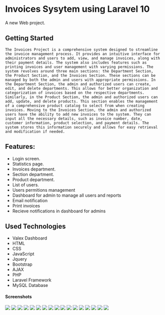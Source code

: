 # Invoices Sysytem using Laravel 10

A new Web project.

## Getting Started

`The Invoices Project is a comprehensive system designed to streamline the invoice management process. It provides an intuitive interface for administrators and users to add, view, and manage invoices, along with their payment details. The system also includes features such as printing invoices and user management with varying permissions.
The system revolves around three main sections: the Department Section, the Product Section, and the Invoices Section. These sections can be managed by both the admin and users with appropriate permissions.
In the Department Section, the admin and authorized users can create, edit, and delete departments. This allows for better organization and categorization of invoices based on the respective departments.
Similarly, in the Product Section, the admin and authorized users can add, update, and delete products. This section enables the management of a comprehensive product catalog to select from when creating invoices.
Moving to the Invoices Section, the admin and authorized users have the ability to add new invoices to the system. They can input all the necessary details, such as invoice number, date, customer information, product selection, and payment details. The system stores this information securely and allows for easy retrieval and modification if needed.`

## Features:

-   Login screen.
-   Statistics page.
-   Invoices department.
-   Section department.
-   Product department.
-   List of users.
-   Users permitions management
-   Dashboard for admin to manage all users and reports
-   Email notification
-   Print invoices
-   Recieve notifications in dashboard for admins

## Used Technologies

-   Valex Dashboard
-   HTML
-   CSS
-   JavaScript
-   Jquery
-   Bootstrap
-   AJAX
-   PHP
-   Laravel Framework
-   MySQL Database

#### Screenshots

<img src="screenshots/1-login.png"/>
<img src="screenshots/2-invoices statistics.png"/>
<img src="screenshots/3-all invoices.png"/>
<img src="screenshots/4-change payment status.png"/>
<img src="screenshots/5-paid invoice.png"/>
<img src="screenshots/6-reports.png"/>
<img src="screenshots/7-search by invoice type.png"/>
<img src="screenshots/8-search by invoice number.png"/>
<img src="screenshots/9-customer reports.png"/>
<img src="screenshots/10-users list.png"/>
<img src="screenshots/11-user permissions.png"/>
<img src="screenshots/12-products.png"/>
<img src="screenshots/13-sections.png"/>
<img src="screenshots/14-invoice details 1.png"/>
<img src="screenshots/15-invoice details 2 .png"/>
<img src="screenshots/16-invoice details 3.png"/>
<img src="screenshots/17-notification.png"/>
